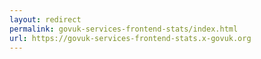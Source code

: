 ```yaml
---
layout: redirect
permalink: govuk-services-frontend-stats/index.html
url: https://govuk-services-frontend-stats.x-govuk.org
---
```

